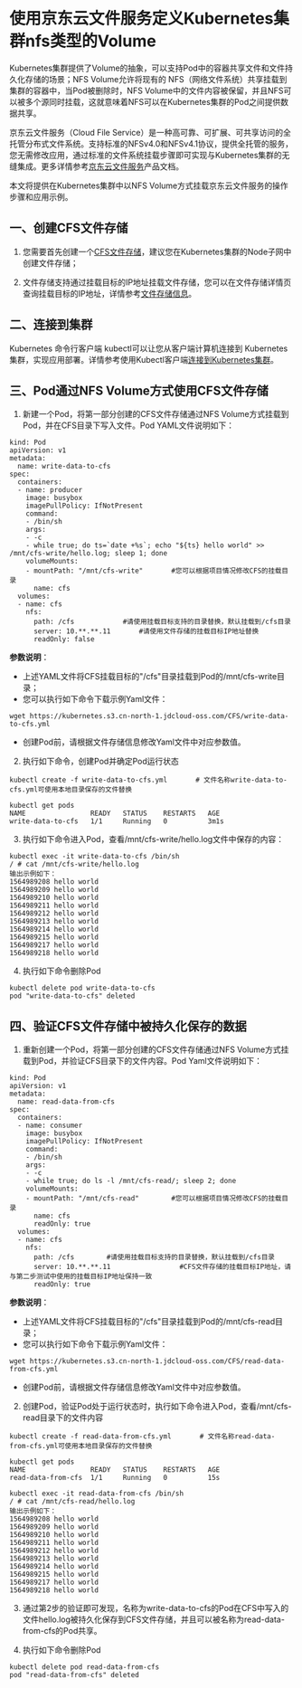 
# 使用京东云文件服务定义Kubernetes集群nfs类型的Volume

  Kubernetes集群提供了Volume的抽象，可以支持Pod中的容器共享文件和文件持久化存储的场景；NFS Volume允许将现有的 NFS（网络文件系统）共享挂载到集群的容器中，当Pod被删除时，NFS Volume中的文件内容被保留，并且NFS可以被多个源同时挂载，这就意味着NFS可以在Kubernetes集群的Pod之间提供数据共享。

  京东云文件服务（Cloud File Service）是一种高可靠、可扩展、可共享访问的全托管分布式文件系统。支持标准的NFSv4.0和NFSv4.1协议，提供全托管的服务，您无需修改应用，通过标准的文件系统挂载步骤即可实现与Kubernetes集群的无缝集成。更多详情参考[京东云文件服务](https://docs.jdcloud.com/cn/cloud-file-service/product-overview)产品文档。
  
  本文将提供在Kubernetes集群中以NFS Volume方式挂载京东云文件服务的操作步骤和应用示例。
  
## 一、创建CFS文件存储

1. 您需要首先创建一个[CFS文件存储](https://docs.jdcloud.com/cn/cloud-file-service/creating-file-system)，建议您在Kubernetes集群的Node子网中创建文件存储；

2. 文件存储支持通过挂载目标的IP地址挂载文件存储，您可以在文件存储详情页查询挂载目标的IP地址，详情参考[文件存储信息](https://docs.jdcloud.com/cn/cloud-file-service/file-system-detail)。

## 二、连接到集群

 Kubernetes 命令行客户端 kubectl可以让您从客户端计算机连接到 Kubernetes 集群，实现应用部署。详情参考使用Kubectl客户端[连接到Kubernetes集群](https://docs.jdcloud.com/cn/jcs-for-kubernetes/connect-to-cluster)。

## 三、Pod通过NFS Volume方式使用CFS文件存储
    
1. 新建一个Pod，将第一部分创建的CFS文件存储通过NFS Volume方式挂载到Pod，并在CFS目录下写入文件。Pod YAML文件说明如下：
```
kind: Pod
apiVersion: v1
metadata:
  name: write-data-to-cfs
spec:
  containers:
  - name: producer
    image: busybox
    imagePullPolicy: IfNotPresent
    command:
    - /bin/sh
    args:
    - -c
    - while true; do ts=`date +%s`; echo "${ts} hello world" >> /mnt/cfs-write/hello.log; sleep 1; done
    volumeMounts:
    - mountPath: "/mnt/cfs-write"       #您可以根据项目情况修改CFS的挂载目录
      name: cfs
  volumes:
  - name: cfs
    nfs:
      path: /cfs			#请使用挂载目标支持的目录替换，默认挂载到/cfs目录
      server: 10.**.**.11		#请使用文件存储的挂载目标IP地址替换
      readOnly: false
```   

**参数说明**：

* 上述YAML文件将CFS挂载目标的"/cfs"目录挂载到Pod的/mnt/cfs-write目录；
* 您可以执行如下命令下载示例Yaml文件：

`
wget https://kubernetes.s3.cn-north-1.jdcloud-oss.com/CFS/write-data-to-cfs.yml
`
* 创建Pod前，请根据文件存储信息修改Yaml文件中对应参数值。

2. 执行如下命令，创建Pod并确定Pod运行状态
```
kubectl create -f write-data-to-cfs.yml       # 文件名称write-data-to-cfs.yml可使用本地目录保存的文件替换

kubectl get pods
NAME                READY   STATUS    RESTARTS   AGE
write-data-to-cfs   1/1     Running   0          3m1s
```

3. 执行如下命令进入Pod，查看/mnt/cfs-write/hello.log文件中保存的内容：
```
kubectl exec -it write-data-to-cfs /bin/sh
/ # cat /mnt/cfs-write/hello.log
输出示例如下：
1564989208 hello world
1564989209 hello world
1564989210 hello world
1564989211 hello world
1564989212 hello world
1564989213 hello world
1564989214 hello world
1564989215 hello world
1564989217 hello world
1564989218 hello world

```

4. 执行如下命令删除Pod

```
kubectl delete pod write-data-to-cfs
pod "write-data-to-cfs" deleted
```

## 四、验证CFS文件存储中被持久化保存的数据

1. 重新创建一个Pod，将第一部分创建的CFS文件存储通过NFS Volume方式挂载到Pod，并验证CFS目录下的文件内容。Pod Yaml文件说明如下：
```
kind: Pod
apiVersion: v1
metadata:
  name: read-data-from-cfs
spec:
  containers:
  - name: consumer
    image: busybox
    imagePullPolicy: IfNotPresent
    command:
    - /bin/sh
    args:
    - -c
    - while true; do ls -l /mnt/cfs-read/; sleep 2; done
    volumeMounts:
    - mountPath: "/mnt/cfs-read"		#您可以根据项目情况修改CFS的挂载目录
      name: cfs
      readOnly: true
  volumes:
  - name: cfs
    nfs:
      path: /cfs		#请使用挂载目标支持的目录替换，默认挂载到/cfs目录
      server: 10.**.**.11		          #CFS文件存储的挂载目标IP地址，请与第二步测试中使用的挂载目标IP地址保持一致
      readOnly: true
```     

**参数说明**：

* 上述YAML文件将CFS挂载目标的"/cfs"目录挂载到Pod的/mnt/cfs-read目录；
* 您可以执行如下命令下载示例Yaml文件：

`
wget https://kubernetes.s3.cn-north-1.jdcloud-oss.com/CFS/read-data-from-cfs.yml
`

* 创建Pod前，请根据文件存储信息修改Yaml文件中对应参数值。

2. 创建Pod，验证Pod处于运行状态时，执行如下命令进入Pod，查看/mnt/cfs-read目录下的文件内容
```
kubectl create -f read-data-from-cfs.yml       # 文件名称read-data-from-cfs.yml可使用本地目录保存的文件替换

kubectl get pods
NAME                READY   STATUS    RESTARTS   AGE
read-data-from-cfs  1/1     Running   0          15s

kubectl exec -it read-data-from-cfs /bin/sh
/ # cat /mnt/cfs-read/hello.log
输出示例如下：
1564989208 hello world
1564989209 hello world
1564989210 hello world
1564989211 hello world
1564989212 hello world
1564989213 hello world
1564989214 hello world
1564989215 hello world
1564989217 hello world
1564989218 hello world
```
3. 通过第2步的验证即可发现，名称为write-data-to-cfs的Pod在CFS中写入的文件hello.log被持久化保存到CFS文件存储，并且可以被名称为read-data-from-cfs的Pod共享。

4. 执行如下命令删除Pod

```
kubectl delete pod read-data-from-cfs
pod "read-data-from-cfs" deleted
```